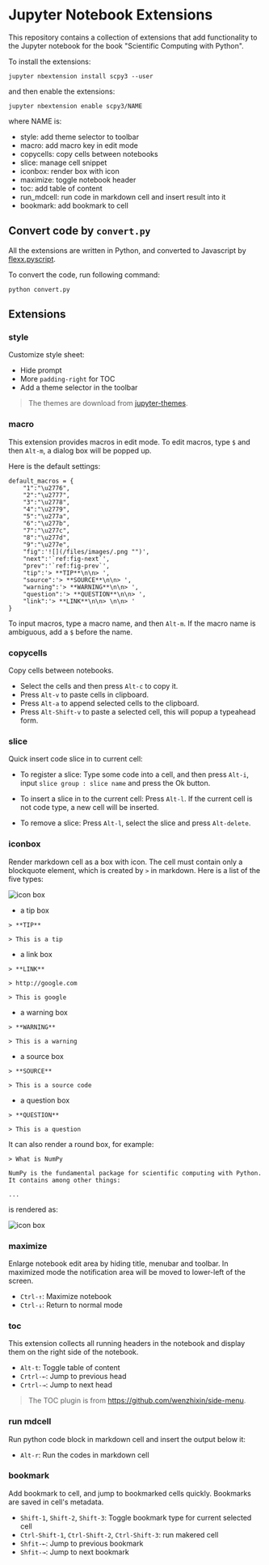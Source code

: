 # Jupyter Notebook Extensions

This repository contains a collection of extensions that add functionality to the Jupyter notebook for the book 
"Scientific Computing with Python".

To install the extensions:

```
jupyter nbextension install scpy3 --user
```

and then enable the extensions:

```
jupyter nbextension enable scpy3/NAME
```

where NAME is:

* style: add theme selector to toolbar
* macro: add macro key in edit mode
* copycells: copy cells between notebooks
* slice: manage cell snippet
* iconbox: render box with icon
* maximize: toggle notebook header
* toc: add table of content
* run_mdcell: run code in markdown cell and insert result into it
* bookmark: add bookmark to cell

## Convert code by `convert.py`

All the extensions are written in Python, and converted to Javascript by 
[flexx.pyscript](http://flexx.readthedocs.io/en/stable/pyscript/api.html).

To convert the code, run following command:

```
python convert.py
```
## Extensions

### style

Customize style sheet:

* Hide prompt
* More `padding-right` for TOC 
* Add a theme selector in the toolbar

> The themes are download from [jupyter-themes](https://github.com/dunovank/jupyter-themes).

### macro

This extension provides macros in edit mode. To edit macros, type `$` and then `Alt-m`, a dialog box will be popped up.

Here is the default settings:

```
default_macros = {
    "1":"\u2776",
    "2":"\u2777",
    "3":"\u2778",
    "4":"\u2779",
    "5":"\u277a",
    "6":"\u277b",
    "7":"\u277c",
    "8":"\u277d",
    "9":"\u277e",
    "fig":'![](/files/images/.png "")',
    "next":'`ref:fig-next`',
    "prev":'`ref:fig-prev`',
    "tip":'> **TIP**\n\n> ',
    "source":'> **SOURCE**\n\n> ',
    "warning":'> **WARNING**\n\n> ',
    "question":'> **QUESTION**\n\n> ',
    "link":'> **LINK**\n\n> \n\n> '
}
```

To input macros, type a macro name, and then `Alt-m`. If the macro name is ambiguous, add a `$` before the name.


### copycells

Copy cells between notebooks. 

* Select the cells and then press `Alt-c` to copy it. 
* Press `Alt-v` to paste cells in clipboard. 
* Press `Alt-a` to append selected cells to the clipboard.
* Press `Alt-Shift-v` to paste a selected cell, this will popup a typeahead form.

### slice

Quick insert code slice in to current cell:

* To register a slice: Type some code into a cell, and then press `Alt-i`, input `slice group : slice name` and press the Ok button.

* To insert a slice in to the current cell: Press `Alt-l`. If the current cell is not code type, a new cell will be inserted.

* To remove a slice: Press `Alt-l`, select the slice and press `Alt-delete`. 

### iconbox

Render markdown cell as a box with icon. The cell must contain only a blockquote element, which is created by `>` in markdown. Here is a list of the five types:

![icon box](images/iconbox.png)

* a tip box

```
> **TIP**

> This is a tip
```

* a link box

```
> **LINK**

> http://google.com

> This is google
```

* a warning box

```
> **WARNING**

> This is a warning
```

* a source box

```
> **SOURCE**

> This is a source code
```
* a question box

```
> **QUESTION**

> This is a question
```

It can also render a round box, for example:

```
> What is NumPy

NumPy is the fundamental package for scientific computing with Python. It contains among other things:

...
```

is rendered as: 

![icon box](images/infobox.png)


### maximize

Enlarge notebook edit area by hiding title, menubar and toolbar. In maximized mode the notification area will be moved to lower-left of the screen.

* `Ctrl-↑`: Maximize notebook
* `Ctrl-↓`: Return to normal mode 

### toc

This extension collects all running headers in the notebook and display them on the right side of the notebook.

* `Alt-t`: Toggle table of content
* `Crtrl-←`: Jump to previous head
* `Crtrl-→`: Jump to next head

> The TOC plugin is from https://github.com/wenzhixin/side-menu.

### run mdcell

Run python code block in markdown cell and insert the output below it:

* `Alt-r`: Run the codes in markdown cell

### bookmark

Add bookmark to cell, and jump to bookmarked cells quickly. Bookmarks are saved in cell's metadata.

* `Shift-1`, `Shift-2`, `Shift-3`: Toggle bookmark type for current selected cell
* `Ctrl-Shift-1`, `Ctrl-Shift-2`, `Ctrl-Shift-3`: run makered cell
* `Shfit-←`: Jump to previous bookmark
* `Shfit-→`: Jump to next bookmark
